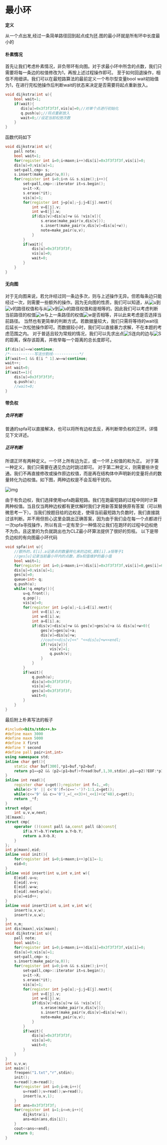 # 最小环

**定义**

从一个点出发,经过一条简单路径回到起点成为[环](https://baike.baidu.com/item/环/12795512).图的最小环就是所有环中长度最小的

#### 朴素情况

首先让我们考虑朴素情况，非负带环有向图。对于求最小环中所含的点数，我们只需要将每一条边的权值修改为1，再按上述过程操作即可。
 至于如何回退操作，相信不用细讲。我们可以在最短路算法的最前定义一个布尔型变量bool wait初始值为1，在进行完松弛操作后判断wait的状态来决定是否需要将起点重新放入。



```cpp
void dijkstra(int u){   
    bool wait=1;
    if(wait){
       dis[u]=0x3f3f3f3f,vis[u]=0;//对单个点进行初始化
       q.push(u);//将点重新放入
       wait=0;//设定当前松弛次数
    }
}
```

函数代码如下



```cpp
void dijkstra(int u){
    pall note;
    bool wait=1;
    for(register int i=0;i<maxn;i++)dis[i]=0x3f3f3f3f,vis[i]=0;
    dis[u]=0;vis[u]=1;
    set<pall,cmp> s;
    s.insert(make_pair(u,0));
    for(register int i=0;i<n && s.size();i++){
        set<pall,cmp>::iterator it=s.begin();
        u=it->X;
        s.erase(*it);
        vis[u]=1;
        for(register int j=p[u];~j;j=E[j].next){
            int v=E[j].v;
            int w=E[j].w;
            if(dis[v]>dis[u]+w && !vis[v]){
                s.erase(make_pair(v,dis[v]));
                s.insert(make_pair(v,dis[v]=dis[u]+w));
                note=make_pair(u,v);
            }
        }
        if(wait){
            dis[u]=0x3f3f3f3f;
            vis[u]=0;
            wait=0;
        }
    }
}
```

#### 无向图

对于无向图来说，若允许经过同一条边多次，则与上述操作无异。但若每条边只能经过一次，则需要一些额外的操作。因为无向图的性质，我们可以知道，从![u](https://math.jianshu.com/math?formula=u)到![v](https://math.jianshu.com/math?formula=v)的路径权值和与从![v](https://math.jianshu.com/math?formula=v)到![u](https://math.jianshu.com/math?formula=u)的路径权值和是相等的。因此我们可以考虑判断当前路径的权值![w](https://math.jianshu.com/math?formula=w)与上一条路径的权值![w](https://math.jianshu.com/math?formula=w)是否相等，并以此来考虑是否选择当前路径。
 当然也有更简单的判断方式。若数据量较大，我们只需将等待的wait往后延长一次松弛操作即可。而数据较小时，我们可以直接暴力求解，不在本题的考虑范围之内。
 对于普适且较为常规的情况，我们可以先求出点![S](https://math.jianshu.com/math?formula=S)连向的边与![S](https://math.jianshu.com/math?formula=S)的距离，保存该距离，并枚举每一个距离的总长度即可。



```cpp
if(dis[u]==w)continue;
/*-----------写法分割线------------*/
if(wait==1 && E[i ^ 1].w==w)continue;
wait++;
int wait=0;
if(wait==1){
    dis[u]=0x3f3f3f3f;
    q.push(u);
    //wait=0;
}
```

#### 带负权

##### 负环判断

普通的spfa可以直接解决，也可以将所有边权去反，再判断带负权的正环。详情见下文详述。

##### 正环判断

所谓正环有两种定义。一个环上所有边为正，或一个环上权值的和为正。
 对于第一种定义，我们只需要在遇见负边时跳过即可。
 对于第二种定义，则需要些许变通。我们不再直接修改或操作原边权值，而是再在结构体中声明新的变量将点的数量转化为边权值。如下图，两种边权是不会互相干扰的。



![img](https:////upload-images.jianshu.io/upload_images/14445028-f945333b964edade.png?imageMogr2/auto-orient/strip|imageView2/2/w/1188/format/webp)



由于有负边权，我们选择使用spfa跑最短路。我们在跑最短路的过程中同时计算两种权值。当且仅当两种边权都有更优解时我们才用新答案替换原有答案（可以稍微思考一下）。当我们按题目给的边权走，使得当前最短路为负数时，我们直接跳过该判断。并不用但担心这里会跳出正确答案，因为由于我们会在每一个点都进行一次spfa寻找操作，所以有且一定有至少一种情况让我们在跑环的过程中边权绝不为负。且这里的为负就跳出也为CLZ最小环算法提供了很好的剪枝。
 以下是带负边权的有向图最小环代码



```cpp
void spfa(int u){
    //额外的，E[i].a记录点的数量转化来的边权,即E[i].a恒等于1 
    //ges[u]记录当前最小环内的点数，即a权值维护的最小值 
    bool wait=1;
    for(register int i=0;i<maxn;i++)dis[i]=0x3f3f3f3f,vis[i]=0,ges[i]=0x3f3f3f3f;
    dis[u]=0;vis[u]=1;
    ges[u]=0;
    queue<int> q;
    q.push(u);
    while(!q.empty()){
        u=q.front();
        q.pop();
        vis[u]=0;
        for(register int i=p[u];~i;i=E[i].next){
            int v=E[i].v;
            int w=E[i].w;
            int a=E[i].a;
            if(dis[v]>dis[u]+w && ges[v]>ges[u]+a && dis[u]+w>0){
                ges[v]=ges[u]+a;
                dis[v]=dis[u]+w;
                //cout<<dis[v]<<" "<<dis[u]+w<<endl;
                if(!vis[v]){
                    vis[v]=1;
                    q.push(v);
                }
            }
        }
        if(wait){
            q.push(u);
            dis[u]=0x3f3f3f3f;
            vis[u]=0;
            ges[u]=0x3f3f3f3f;
            wait=0;
        }
    }
}
```

最后附上朴素写法的板子



```cpp
#include<bits/stdc++.h>
#define maxn 3000
#define maxm 5000
#define X first
#define Y second
#define pall pair<int,int>
using namespace std;
inline char get(){
    static char buf[300],*p1=buf,*p2=buf;
    return p1==p2 && (p2=(p1=buf)+fread(buf,1,30,stdin),p1==p2)?EOF:*p1++;
}
inline int read(){
    register char c=get();register int f=1,_=0;
    while(c>'9' || c<'0')f=(c=='-')?-1:1,c=get();
    while(c<='9' && c>='0')_=(_<<3)+(_<<1)+(c^48),c=get();
    return _*f;
}
struct edge{
    int u,v,w,next;
}E[maxm];
struct cmp{
    operator ()(const pall &a,const pall &b)const{
        if(a.Y!=b.Y)return a.Y<b.Y;
        return a.X<b.X;
    }
};
int p[maxn],eid;
inline void init(){
    for(register int i=0;i<maxn;i++)p[i]=-1;
    eid=0;
}
inline void insert(int u,int v,int w){
    E[eid].u=u;
    E[eid].v=v;
    E[eid].w=w;
    E[eid].next=p[u];
    p[u]=eid++;
}
inline void insert2(int u,int v,int w){
    insert(u,v,w);
    insert(v,u,w);
}
int n,m;
int dis[maxn],vis[maxn];
void dijkstra(int u){
    pall note;
    bool wait=1;
    for(register int i=0;i<maxn;i++)dis[i]=0x3f3f3f3f,vis[i]=0;
    dis[u]=0;vis[u]=1;
    set<pall,cmp> s;
    s.insert(make_pair(u,0));
    for(register int i=0;i<n && s.size();i++){
        set<pall,cmp>::iterator it=s.begin();
        u=it->X;
        s.erase(*it);
        vis[u]=1;
        for(register int j=p[u];~j;j=E[j].next){
            int v=E[j].v;
            int w=E[j].w;
            if(dis[v]>dis[u]+w && !vis[v]){
                s.erase(make_pair(v,dis[v]));
                s.insert(make_pair(v,dis[v]=dis[u]+w));
                note=make_pair(u,v);
            }
        }
        if(wait){
            dis[u]=0x3f3f3f3f;
            vis[u]=0;
            wait=0;
        }
    }
}
int u,v,w;
int main(){
    freopen("1.txt","r",stdin);
    init();
    n=read();m=read();
    for(register int i=0;i<m;i++){
        u=read();v=read();w=read();
        insert(u,v,1);
    }
    int ans=0x3f3f3f3f;
    for(register int i=1;i<=n;i++){
        dijkstra(i);
        ans=min(ans,dis[i]);
    }
    cout<<ans<<endl;
    return 0;
}
```

